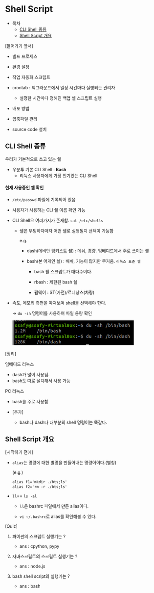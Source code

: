 # Shell Script

- 목차
    - [CLI Shell 종류](#cli-shell-종류)
    - [Shell Script 개요](#shell-script-개요)

[들어가기 앞서]

- 빌드 프로세스
- 환경 설정
- 작업 자동화 스크립트

- crontab : 백그라운드에서 일정 시간마다 실행되는 관리자
    - 설정한 시간마다 정해진 백업 쉘 스크립트 실행
- 배포 방법
- 압축파일 관리
- source code 설치  

## CLI Shell 종류

우리가 기본적으로 쓰고 있는 쉘

- 우분투 기본 CLI Shell : **Bash**
    - 리눅스 사용자에게 가장 인기있는 CLI Shell

#### 현재 사용중인 쉘 확인
- `/etc/passwd` 파일에 기록되어 있음
- 사용자가 사용하는 CLI 쉘 이름 확인 가능

- CLI Shell으 여러가지가 존재함.
    `cat /etc/shells`

    - 쉘은 부팅하자마자 어떤 쉘로 실행될지 선택이 가능함

        e.g.

        - dash(데비안 암키스트 쉘) : 데쉬, 경량. 임베디드에서 주로 쓰이는 쉘

        - bash(본 어게인 쉘) : 배쉬,  기능이 많지만 무거움. 
        `리눅스 표준 쉘`

            - bash 쉘 스크립트가 대다수이다.

            - rbash : 제한된 bash 쉘

            - 펌웨어 : ST(가전)/르네상스(차량)

- 속도, 메모리 측면을 따져보며 shell을 선택해야 한다.

    -> `du -sh` 명령어를 사용하여 파일 용량 확인

    ![Alt text](image.png)

[정리]

임베디드 리눅스 

- dash가 많이 사용됨.
- bash도 따로 설치해서 사용 가능

PC 리눅스
- bash를 주로 사용함

- [추가]

    - bash나 dash나 대부분의 shell 명령어는 똑같다.

## Shell Script 개요

[시작하기 전에]

- `alias`는 명령에 대한 별명을 만들어내는 명령어이다.(별칭)

    (e.g.)
    ```
    alias f1='mkdir ./bts;ls'
    alias f2='rm -r ./bts;ls'
    ```

- `ll`== `ls -al`

    - `ll`은 bashrc 파일에서 만든 alias이다.

    - `vi ~/.bashrc`로 alias를 확인해볼 수 있다.

[Quiz]

1. 파이썬의 스크립트 실행기는 ? 

    - ans : cpython, pypy

2. 자바스크립트의 스크립트 실행기는 ?

    - ans : node.js

3. bash shell script의 실행기는 ?

    - ans : bash